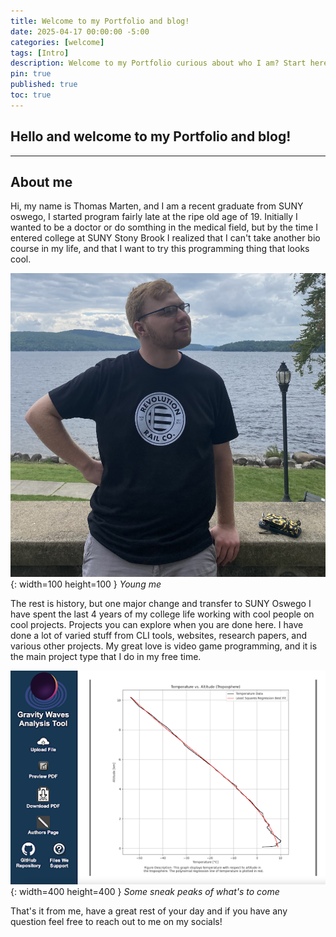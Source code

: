 ```yaml
---
title: Welcome to my Portfolio and blog!
date: 2025-04-17 00:00:00 -5:00
categories: [welcome]
tags: [Intro]
description: Welcome to my Portfolio curious about who I am? Start here!
pin: true
published: true
toc: true
---
```


## Hello and welcome to my Portfolio and blog!

---

## About me

Hi, my name is Thomas Marten, and I am a recent graduate from SUNY oswego, I started program fairly late at
the ripe old age of 19. Initially I wanted to be a doctor or do somthing in the medical field, but by the 
time I entered college at SUNY Stony Brook I realized that I can't take another bio course in my life, and that I want to try this
programming thing that looks cool. 

![My photo](assets\images\MyPhoto.jpg){: width=100 height=100 }
_Young me_

The rest is history, but one major change and transfer to SUNY Oswego I have spent the last 4 years of my college life
working with cool people on cool projects. Projects you can explore when you are done here. I have done a lot of varied stuff
from CLI tools, websites, research papers, and various other projects. My great love is video game programming,
and it is the main project type that I do in my free time.

![Image of some tools I have created](assets\images\example.png){: width=400 height=400 }
_Some sneak peaks of what's to come_

That's it from me, have a great rest of your day and if you have any question feel free to reach out
to me on my socials!
